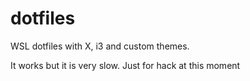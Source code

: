# dotfiles

WSL dotfiles with X, i3 and custom themes.

It works but it is very slow. Just for hack at this moment